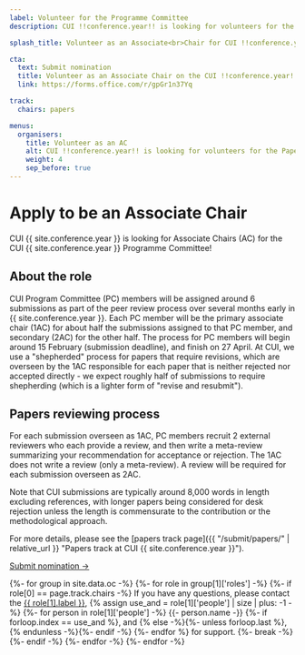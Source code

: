 ```yaml
---
label: Volunteer for the Programme Committee
description: CUI !!conference.year!! is looking for volunteers for the Papers Programme Committee!

splash_title: Volunteer as an Associate<br>Chair for CUI !!conference.year!!

cta:
  text: Submit nomination
  title: Volunteer as an Associate Chair on the CUI !!conference.year!! Programme Committee
  link: https://forms.office.com/r/gpGr1n37Yq

track:
  chairs: papers

menus:
  organisers:
    title: Volunteer as an AC
    alt: CUI !!conference.year!! is looking for volunteers for the Papers Programme Committee!
    weight: 4
    sep_before: true
---
```


# Apply to be an Associate Chair

CUI {{ site.conference.year }} is looking for Associate Chairs (AC) for the CUI {{ site.conference.year }} Programme Committee!

## About the role

CUI Program Committee (PC) members will be assigned around 6 submissions as part of the peer review process over several months early in {{ site.conference.year }}. Each PC member will be the primary associate chair (1AC) for about half the submissions assigned to that PC member, and secondary (2AC) for the other half. The process for PC members will begin around 15 February (submission deadline), and finish on 27 April. At CUI, we use a "shepherded" process for papers that require revisions, which are overseen by the 1AC responsible for each paper that is neither rejected nor accepted directly - we expect roughly half of submissions to require shepherding (which is a lighter form of "revise and resubmit").

## Papers reviewing process

For each submission overseen as 1AC, PC members recruit 2 external reviewers who each provide a review, and then write a meta-review summarizing your recommendation for acceptance or rejection. The 1AC does not write a review (only a meta-review). A review will be required for each submission overseen as 2AC.

Note that CUI submissions are typically around 8,000 words in length excluding references, with longer papers being considered for desk rejection unless the length is commensurate to the contribution or the methodological approach.

For more details, please see the [papers track page]({{ "/submit/papers/" | relative_url }} "Papers track at CUI {{ site.conference.year }}").

<div class="text-center">
<a href="https://forms.office.com/r/gpGr1n37Yq" class="mt-3 btn btn-lg btn-dark text-light border" title="Volunteer as an Associate Chair on the CUI !!conference.year!! Programme Committee">Submit nomination →</a>
</div>

<p>
{%- for group in site.data.oc -%}
{%- for role in group[1]['roles'] -%}
{%- if role[0] == page.track.chairs -%}
  If you have any questions, please contact the <a href="{{ role[1].email }}" title="Send an email to the CUI {{ site.conference.year }} {{ role[1].label }}">{{ role[1].label }}</a>, 
  {% assign use_and = role[1]['people'] | size | plus: -1 -%}
  {%- for person in role[1]['people'] -%}
      {{- person.name -}}
      {%- if forloop.index == use_and %}, and {% else -%}{%- unless forloop.last %}, {% endunless -%}{%- endif -%}
  {%- endfor %} for support.
  {%- break -%}
{%- endif -%}
{%- endfor -%}
{%- endfor -%}
</p>


